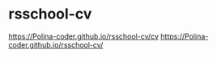 # rsschool-cv

https://Polina-coder.github.io/rsschool-cv/cv
https://Polina-coder.github.io/rsschool-cv/
